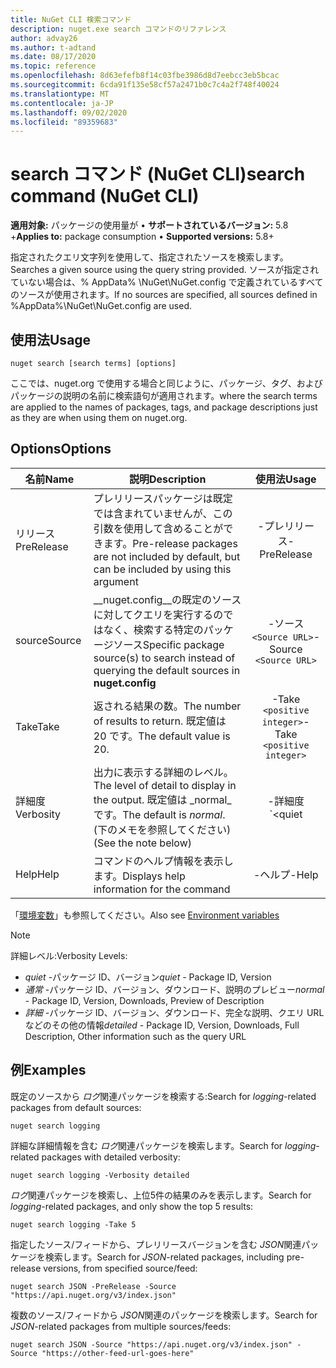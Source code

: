 ```yaml
---
title: NuGet CLI 検索コマンド
description: nuget.exe search コマンドのリファレンス
author: advay26
ms.author: t-adtand
ms.date: 08/17/2020
ms.topic: reference
ms.openlocfilehash: 8d63efefb8f14c03fbe3986d8d7eebcc3eb5bcac
ms.sourcegitcommit: 6cda91f135e58cf57a2471b0c7c4a2f748f40024
ms.translationtype: MT
ms.contentlocale: ja-JP
ms.lasthandoff: 09/02/2020
ms.locfileid: "89359683"
---
```

# <a name="search-command-nuget-cli"></a><span data-ttu-id="e0997-103">search コマンド (NuGet CLI)</span><span class="sxs-lookup"><span data-stu-id="e0997-103">search command (NuGet CLI)</span></span>

<span data-ttu-id="e0997-104">**適用対象:** パッケージの使用量が &bullet; **サポートされているバージョン:** 5.8 +</span><span class="sxs-lookup"><span data-stu-id="e0997-104">**Applies to:** package consumption &bullet; **Supported versions:** 5.8+</span></span>

<span data-ttu-id="e0997-105">指定されたクエリ文字列を使用して、指定されたソースを検索します。</span><span class="sxs-lookup"><span data-stu-id="e0997-105">Searches a given source using the query string provided.</span></span> <span data-ttu-id="e0997-106">ソースが指定されていない場合は、% AppData% \NuGet\NuGet.config で定義されているすべてのソースが使用されます。</span><span class="sxs-lookup"><span data-stu-id="e0997-106">If no sources are specified, all sources defined in %AppData%\NuGet\NuGet.config are used.</span></span>

## <a name="usage"></a><span data-ttu-id="e0997-107">使用法</span><span class="sxs-lookup"><span data-stu-id="e0997-107">Usage</span></span>

```cli
nuget search [search terms] [options]
```

<span data-ttu-id="e0997-108">ここでは、nuget.org で使用する場合と同じように、パッケージ、タグ、およびパッケージの説明の名前に検索語句が適用されます。</span><span class="sxs-lookup"><span data-stu-id="e0997-108">where the search terms are applied to the names of packages, tags, and package descriptions just as they are when using them on nuget.org.</span></span>

## <a name="options"></a><span data-ttu-id="e0997-109">Options</span><span class="sxs-lookup"><span data-stu-id="e0997-109">Options</span></span>

| <span data-ttu-id="e0997-110">名前</span><span class="sxs-lookup"><span data-stu-id="e0997-110">Name</span></span> | <span data-ttu-id="e0997-111">説明</span><span class="sxs-lookup"><span data-stu-id="e0997-111">Description</span></span> | <span data-ttu-id="e0997-112">使用法</span><span class="sxs-lookup"><span data-stu-id="e0997-112">Usage</span></span> |
| ---  |     ---     |  :-:  |
| <span data-ttu-id="e0997-113">リリース</span><span class="sxs-lookup"><span data-stu-id="e0997-113">PreRelease</span></span> | <span data-ttu-id="e0997-114">プレリリースパッケージは既定では含まれていませんが、この引数を使用して含めることができます。</span><span class="sxs-lookup"><span data-stu-id="e0997-114">Pre-release packages are not included by default, but can be included by using this argument</span></span> | <span data-ttu-id="e0997-115">-プレリリース</span><span class="sxs-lookup"><span data-stu-id="e0997-115">-PreRelease</span></span> |
| <span data-ttu-id="e0997-116">source</span><span class="sxs-lookup"><span data-stu-id="e0997-116">Source</span></span> | <span data-ttu-id="e0997-117">__nuget.config__の既定のソースに対してクエリを実行するのではなく、検索する特定のパッケージソース</span><span class="sxs-lookup"><span data-stu-id="e0997-117">Specific package source(s) to search instead of querying the default sources in __nuget.config__</span></span> | <span data-ttu-id="e0997-118">-ソース `<Source URL>`</span><span class="sxs-lookup"><span data-stu-id="e0997-118">-Source `<Source URL>`</span></span>|
| <span data-ttu-id="e0997-119">Take</span><span class="sxs-lookup"><span data-stu-id="e0997-119">Take</span></span> | <span data-ttu-id="e0997-120">返される結果の数。</span><span class="sxs-lookup"><span data-stu-id="e0997-120">The number of results to return.</span></span> <span data-ttu-id="e0997-121">既定値は 20 です。</span><span class="sxs-lookup"><span data-stu-id="e0997-121">The default value is 20.</span></span> | <span data-ttu-id="e0997-122">-Take `<positive integer>`</span><span class="sxs-lookup"><span data-stu-id="e0997-122">-Take `<positive integer>`</span></span> |
| <span data-ttu-id="e0997-123">詳細度</span><span class="sxs-lookup"><span data-stu-id="e0997-123">Verbosity</span></span> | <span data-ttu-id="e0997-124">出力に表示する詳細のレベル。</span><span class="sxs-lookup"><span data-stu-id="e0997-124">The level of detail to display in the output.</span></span> <span data-ttu-id="e0997-125">既定値は _normal_です。</span><span class="sxs-lookup"><span data-stu-id="e0997-125">The default is _normal_.</span></span> <span data-ttu-id="e0997-126">(下のメモを参照してください)</span><span class="sxs-lookup"><span data-stu-id="e0997-126">(See the note below)</span></span>  | <span data-ttu-id="e0997-127">-詳細度 `<quiet|normal|detailed>`</span><span class="sxs-lookup"><span data-stu-id="e0997-127">-Verbosity `<quiet|normal|detailed>`</span></span> |
| <span data-ttu-id="e0997-128">Help</span><span class="sxs-lookup"><span data-stu-id="e0997-128">Help</span></span> | <span data-ttu-id="e0997-129">コマンドのヘルプ情報を表示します。</span><span class="sxs-lookup"><span data-stu-id="e0997-129">Displays help information for the command</span></span> | <span data-ttu-id="e0997-130">-ヘルプ</span><span class="sxs-lookup"><span data-stu-id="e0997-130">-Help</span></span> |

<span data-ttu-id="e0997-131">「[環境変数](cli-ref-environment-variables.md)」も参照してください。</span><span class="sxs-lookup"><span data-stu-id="e0997-131">Also see [Environment variables](cli-ref-environment-variables.md)</span></span>

> [!NOTE] 
> <span data-ttu-id="e0997-132">詳細レベル:</span><span class="sxs-lookup"><span data-stu-id="e0997-132">Verbosity Levels:</span></span>
> * <span data-ttu-id="e0997-133">_quiet_ -パッケージ ID、バージョン</span><span class="sxs-lookup"><span data-stu-id="e0997-133">_quiet_ - Package ID, Version</span></span>
> * <span data-ttu-id="e0997-134">_通常_ -パッケージ ID、バージョン、ダウンロード、説明のプレビュー</span><span class="sxs-lookup"><span data-stu-id="e0997-134">_normal_ - Package ID, Version, Downloads, Preview of Description</span></span>
> * <span data-ttu-id="e0997-135">_詳細_ -パッケージ ID、バージョン、ダウンロード、完全な説明、クエリ URL などのその他の情報</span><span class="sxs-lookup"><span data-stu-id="e0997-135">_detailed_ - Package ID, Version, Downloads, Full Description, Other information such as the query URL</span></span>

## <a name="examples"></a><span data-ttu-id="e0997-136">例</span><span class="sxs-lookup"><span data-stu-id="e0997-136">Examples</span></span>

<span data-ttu-id="e0997-137">既定のソースから *ログ*関連パッケージを検索する:</span><span class="sxs-lookup"><span data-stu-id="e0997-137">Search for *logging*-related packages from default sources:</span></span>
```
nuget search logging
```
<span data-ttu-id="e0997-138">詳細な詳細情報を含む *ログ*関連パッケージを検索します。</span><span class="sxs-lookup"><span data-stu-id="e0997-138">Search for *logging*-related packages with detailed verbosity:</span></span>
```
nuget search logging -Verbosity detailed
```
<span data-ttu-id="e0997-139">*ログ*関連パッケージを検索し、上位5件の結果のみを表示します。</span><span class="sxs-lookup"><span data-stu-id="e0997-139">Search for *logging*-related packages, and only show the top 5 results:</span></span>
```
nuget search logging -Take 5
```
<span data-ttu-id="e0997-140">指定したソース/フィードから、プレリリースバージョンを含む *JSON*関連パッケージを検索します。</span><span class="sxs-lookup"><span data-stu-id="e0997-140">Search for *JSON*-related packages, including pre-release versions, from specified source/feed:</span></span>
```
nuget search JSON -PreRelease -Source "https://api.nuget.org/v3/index.json"
```
<span data-ttu-id="e0997-141">複数のソース/フィードから *JSON*関連のパッケージを検索します。</span><span class="sxs-lookup"><span data-stu-id="e0997-141">Search for *JSON*-related packages from multiple sources/feeds:</span></span>
```
nuget search JSON -Source "https://api.nuget.org/v3/index.json" -Source "https://other-feed-url-goes-here"
```
